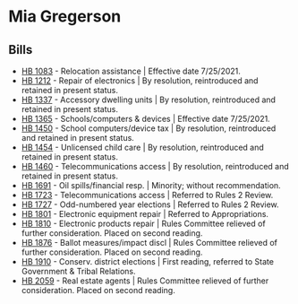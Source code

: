 # Mia Gregerson
## Bills
* [HB 1083](/bill/2021-22/hb/1083/) - Relocation assistance | Effective date 7/25/2021.
* [HB 1212](/bill/2021-22/hb/1212/) - Repair of electronics | By resolution, reintroduced and retained in present status.
* [HB 1337](/bill/2021-22/hb/1337/) - Accessory dwelling units | By resolution, reintroduced and retained in present status.
* [HB 1365](/bill/2021-22/hb/1365/) - Schools/computers & devices | Effective date 7/25/2021.
* [HB 1450](/bill/2021-22/hb/1450/) - School computers/device tax | By resolution, reintroduced and retained in present status.
* [HB 1454](/bill/2021-22/hb/1454/) - Unlicensed child care | By resolution, reintroduced and retained in present status.
* [HB 1460](/bill/2021-22/hb/1460/) - Telecommunications access | By resolution, reintroduced and retained in present status.
* [HB 1691](/bill/2021-22/hb/1691/) - Oil spills/financial resp. | Minority; without recommendation.
* [HB 1723](/bill/2021-22/hb/1723/) - Telecommunications access | Referred to Rules 2 Review.
* [HB 1727](/bill/2021-22/hb/1727/) - Odd-numbered year elections | Referred to Rules 2 Review.
* [HB 1801](/bill/2021-22/hb/1801/) - Electronic equipment repair | Referred to Appropriations.
* [HB 1810](/bill/2021-22/hb/1810/) - Electronic products repair | Rules Committee relieved of further consideration.  Placed on second reading.
* [HB 1876](/bill/2021-22/hb/1876/) - Ballot measures/impact discl | Rules Committee relieved of further consideration.  Placed on second reading.
* [HB 1910](/bill/2021-22/hb/1910/) - Conserv. district elections | First reading, referred to State Government & Tribal Relations.
* [HB 2059](/bill/2021-22/hb/2059/) - Real estate agents | Rules Committee relieved of further consideration.  Placed on second reading.
